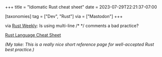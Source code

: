 +++
title = "Idiomatic Rust cheat sheet"
date = 2023-07-29T22:21:37-07:00

[taxonomies]
tag = ["Dev", "Rust"]
via = ["Mastodon"]
+++

via [Rust Weekly](https://mastodon.social/@rust_discussions/109562047708058726): Is using multi-line /* */ comments a bad practice?

<!-- more -->

[Rust Language Cheat Sheet](https://cheats.rs/#idiomatic-rust)

_(My take: This is a really nice short reference page for well-accepted Rust best practice.)_
